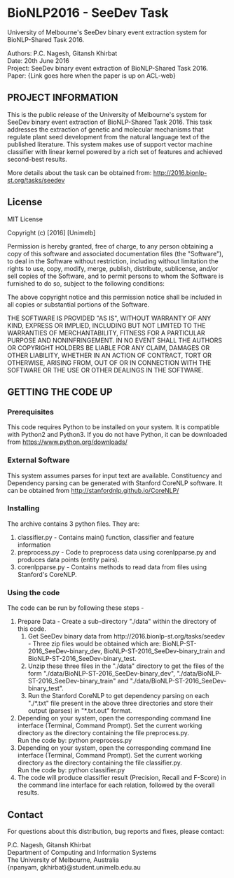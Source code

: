 # BioNLP2016 - SeeDev Task
University of Melbourne's SeeDev binary event extraction system for BioNLP-Shared Task 2016.

Authors: P.C. Nagesh, Gitansh Khirbat <br>
Date: 20th June 2016 <br>
Project: SeeDev binary event extraction of BioNLP-Shared Task 2016.<br>
Paper: {Link goes here when the paper is up on ACL-web}


## PROJECT INFORMATION

This is the public release of the University of Melbourne's system for SeeDev binary event extraction of BioNLP-Shared Task 2016. This task addresses the extraction of genetic and molecular mechanisms that regulate plant seed development from the natural language text of the published literature. This system makes use of support vector machine classifier with linear kernel powered by a rich set of features and achieved second-best results.

More details about the task can be obtained from: http://2016.bionlp-st.org/tasks/seedev

## License

MIT License

Copyright (c) [2016] [Unimelb]

Permission is hereby granted, free of charge, to any person obtaining a copy
of this software and associated documentation files (the "Software"), to deal
in the Software without restriction, including without limitation the rights
to use, copy, modify, merge, publish, distribute, sublicense, and/or sell
copies of the Software, and to permit persons to whom the Software is
furnished to do so, subject to the following conditions:

The above copyright notice and this permission notice shall be included in all
copies or substantial portions of the Software.

THE SOFTWARE IS PROVIDED "AS IS", WITHOUT WARRANTY OF ANY KIND, EXPRESS OR
IMPLIED, INCLUDING BUT NOT LIMITED TO THE WARRANTIES OF MERCHANTABILITY,
FITNESS FOR A PARTICULAR PURPOSE AND NONINFRINGEMENT. IN NO EVENT SHALL THE
AUTHORS OR COPYRIGHT HOLDERS BE LIABLE FOR ANY CLAIM, DAMAGES OR OTHER
LIABILITY, WHETHER IN AN ACTION OF CONTRACT, TORT OR OTHERWISE, ARISING FROM,
OUT OF OR IN CONNECTION WITH THE SOFTWARE OR THE USE OR OTHER DEALINGS IN THE
SOFTWARE.


## GETTING THE CODE UP
### Prerequisites
This code requires Python to be installed on your system. It is compatible with Python2 and Python3. If you do not have Python, it can be downloaded from https://www.python.org/downloads/

### External Software
This system assumes parses for input text are available. Constituency and Dependency parsing can be generated with Stanford CoreNLP software. It can be obtained from http://stanfordnlp.github.io/CoreNLP/

### Installing 
The archive contains 3 python files. They are:
<ol>
<li> classifier.py - Contains main() function, classifier and feature information </li>
<li> preprocess.py - Code to preprocess data using corenlpparse.py and produces data points (entity pairs). </li>
<li> corenlpparse.py - Contains methods to read data from files using Stanford's CoreNLP. </li>
</ol>

### Using the code 
The code can be run by following these steps -
<ol>
<li> Prepare Data - Create a sub-directory "./data" within the directory of this code.
<ol>
  <li> Get SeeDev binary data from http://2016.bionlp-st.org/tasks/seedev - Three zip files would be obtained which are: BioNLP-ST-2016_SeeDev-binary_dev, BioNLP-ST-2016_SeeDev-binary_train and BioNLP-ST-2016_SeeDev-binary_test.
  </li>
  <li> Unzip these three files in the "./data" directory to get the files of the form "./data/BioNLP-ST-2016_SeeDev-binary_dev", "./data/BioNLP-ST-2016_SeeDev-binary_train" and "./data/BioNLP-ST-2016_SeeDev-binary_test".
  </li>
  <li> Run the Stanford CoreNLP to get dependency parsing on each "./*.txt" file present in the above three directories and store their output (parses) in "*.txt.out" format.
  </li>
</ol>
</li>

<li> Depending on your system, open the corresponding command line interface (Terminal, Command Prompt). Set the current working directory as the directory containing the file preprocess.py. <br>
Run the code by: python preprocess.py <br>
</li>
<li> Depending on your system, open the corresponding command line interface (Terminal, Command Prompt). Set the current working directory as the directory containing the file classifier.py. <br>
Run the code by: python classifier.py <br>
</li>
<li>
The code will produce classifier result (Precision, Recall and F-Score) in the command line interface for each relation, followed by the overall results.
</li>
</ol>

## Contact

For questions about this distribution, bug reports and fixes, please contact:

P.C. Nagesh, Gitansh Khirbat <br>
Department of Computing and Information Systems <br>
The University of Melbourne, Australia <br>
{npanyam, gkhirbat}@student.unimelb.edu.au
